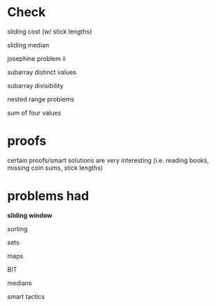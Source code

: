 # Check

sliding cost (w/ stick lengths)

sliding median

josephine problem ii

subarray distinct values

subarray divisibility

nested range problems

sum of four values 

# proofs

certain proofs/smart solutions are very interesting (i.e. reading books, missing coin sums, stick lengths)

# problems had 

  **sliding window**
  
  sorting
  
  sets
  
  maps
  
  BIT
  
  medians
  
  smart tactics
